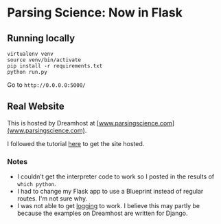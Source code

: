 # Parsing Science: Now in Flask

## Running locally
```
virtualenv venv
source venv/bin/activate
pip install -r requirements.txt
python run.py
```

Go to `http://0.0.0.0:5000/`

## Real Website

This is hosted by Dreamhost at [www.parsingscience.com](www.parsingscience.com).

I followed the tutorial [here](https://mattcarrier.com/flask-dreamhost-setup/) to get the site hosted. 

### Notes
* I couldn't get the interpreter code to work so I posted in the results of `which python`. 
* I had to change my Flask app to use a Blueprint instead of regular routes. I'm not sure why.
* I was not able to get [logging](https://help.dreamhost.com/hc/en-us/articles/215769548-Passenger-and-Python-WSGI) to work. I believe this may partly be because the examples on Dreamhost are written for Django. 

